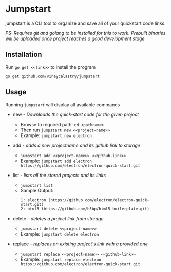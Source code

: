 # Jumpstart
jumpstart is a CLI tool to organize and save all of your quickstart code links.

*PS: Requires git and golang to be installed for this to work. Prebuilt binaries will be uploaded once project reaches a good development stage*

## Installation
Run `go get <<link>>` to install the program

    go get github.com/vinaycalastry/jumpstart
    
## Usage
Running `jumpstart` will display all available commands

 - new - *Downloads the quick-start code for the given project*
	 - Browse to required path: `cd <pathname>`
	 - Then run `jumpstart new <<project-name>>`
	 - Example: `jumpstart new electron` 

 - add - *adds a new projectname and its github link to storage*
	 - `jumpstart add <<project-name>> <<github-link>>`
	 - Example: `jumpstart add electron https://github.com/electron/electron-quick-start.git`

 - list - *lists all the stored projects and its links*
	 - `jumpstart list`
	 - Sample Output:
		```The following links to quickstart codes are stored:
		1: electron (https://github.com/electron/electron-quick-start.git)
		2: html5 (https://github.com/h5bp/html5-boilerplate.git)
	
 - delete - *deletes a project link from storage*
	 - `jumpstart delete <<project-name>>`
	 - Example: `jumpstart delete electron`

 - replace - *replaces an existing project's link with a provided one*
	 - `jumpstart replace <<project-name>> <<github-link>>`
	 - Example: `jumpstart replace electron https://github.com/electron/electron-quick-start.git`

